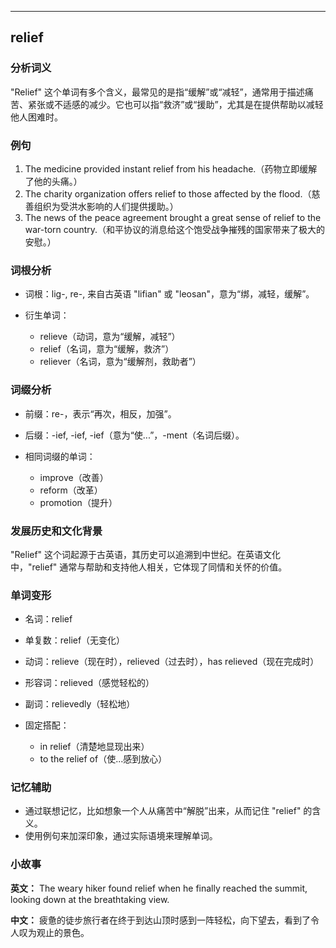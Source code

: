 
---------------
## relief
### 分析词义
"Relief" 这个单词有多个含义，最常见的是指“缓解”或“减轻”，通常用于描述痛苦、紧张或不适感的减少。它也可以指“救济”或“援助”，尤其是在提供帮助以减轻他人困难时。

### 例句
1. The medicine provided instant relief from his headache.（药物立即缓解了他的头痛。）
2. The charity organization offers relief to those affected by the flood.（慈善组织为受洪水影响的人们提供援助。）
3. The news of the peace agreement brought a great sense of relief to the war-torn country.（和平协议的消息给这个饱受战争摧残的国家带来了极大的安慰。）

### 词根分析
- 词根：lig-, re-, 来自古英语 "lifian" 或 "leosan"，意为“绑，减轻，缓解”。

- 衍生单词：
  - relieve（动词，意为“缓解，减轻”）
  - relief（名词，意为“缓解，救济”）
  - reliever（名词，意为“缓解剂，救助者”）

### 词缀分析
- 前缀：re-，表示“再次，相反，加强”。
- 后缀：-ief, -ief, -ief（意为“使...”，-ment（名词后缀）。

- 相同词缀的单词：
  - improve（改善）
  - reform（改革）
  - promotion（提升）

### 发展历史和文化背景
"Relief" 这个词起源于古英语，其历史可以追溯到中世纪。在英语文化中，"relief" 通常与帮助和支持他人相关，它体现了同情和关怀的价值。

### 单词变形
- 名词：relief
- 单复数：relief（无变化）
- 动词：relieve（现在时），relieved（过去时），has relieved（现在完成时）
- 形容词：relieved（感觉轻松的）
- 副词：relievedly（轻松地）

- 固定搭配：
  - in relief（清楚地显现出来）
  - to the relief of（使...感到放心）

### 记忆辅助
- 通过联想记忆，比如想象一个人从痛苦中“解脱”出来，从而记住 "relief" 的含义。
- 使用例句来加深印象，通过实际语境来理解单词。

### 小故事
**英文：** The weary hiker found relief when he finally reached the summit, looking down at the breathtaking view.

**中文：** 疲惫的徒步旅行者在终于到达山顶时感到一阵轻松，向下望去，看到了令人叹为观止的景色。

